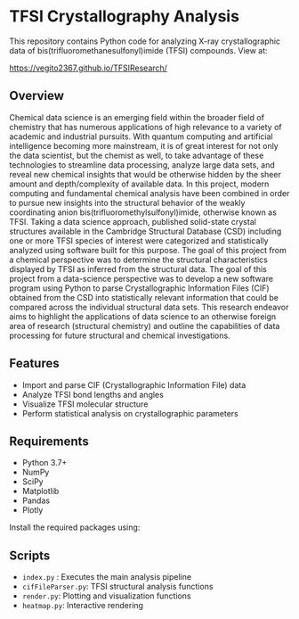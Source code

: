 # TFSI Crystallography Analysis

This repository contains Python code for analyzing X-ray crystallographic data of bis(trifluoromethanesulfonyl)imide (TFSI) compounds. View at:

https://vegito2367.github.io/TFSIResearch/

## Overview

Chemical data science is an emerging field within the broader field of chemistry that has numerous applications of high relevance to a variety of academic and industrial pursuits. With quantum computing and artificial intelligence becoming more mainstream, it is of great interest for not only the data scientist, but the chemist as well, to take advantage of these technologies to streamline data processing, analyze large data sets, and reveal new chemical insights that would be otherwise hidden by the sheer amount and depth/complexity of available data. In this project, modern computing and fundamental chemical analysis have been combined in order to pursue new insights into the structural behavior of the weakly coordinating anion bis(trifluoromethylsulfonyl)imide, otherwise known as TFSI. Taking a data science approach, published solid-state crystal structures available in the Cambridge Structural Database (CSD) including one or more TFSI species of interest were categorized and statistically analyzed using software built for this purpose. The goal of this project from a chemical perspective was to determine the structural characteristics displayed by TFSI as inferred from the structural data. The goal of this project from a data-science perspective was to develop a new software program using Python to parse Crystallographic Information Files (CIF) obtained from the CSD into statistically relevant information that could be compared across the individual structural data sets. This research endeavor aims to highlight the applications of data science to an otherwise foreign area of research (structural chemistry) and outline the capabilities of data processing for future structural and chemical investigations.  

## Features

- Import and parse CIF (Crystallographic Information File) data
- Analyze TFSI bond lengths and angles
- Visualize TFSI molecular structure
- Perform statistical analysis on crystallographic parameters

## Requirements

- Python 3.7+
- NumPy
- SciPy
- Matplotlib
- Pandas
- Plotly

Install the required packages using:

## Scripts
- `index.py` : Executes the main analysis pipeline
- `cifFileParser.py`: TFSI structural analysis functions
- `render.py`: Plotting and visualization functions
- `heatmap.py`: Interactive rendering
